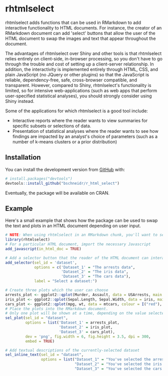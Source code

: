 
<!-- README.md is generated from README.Rmd. Please edit that file -->
rhtmlselect
===========

rhtmlselect adds functions that can be used in RMarkdown to add interactive functionality to HTML documents. For instance, the creator of an RMarkdown document can add 'select' buttons that allow the user of the HTML document to swap the images and text that appear throughout the document.

The advantages of rhtmlselect over Shiny and other tools is that rhtmlselect relies entirely on client-side, in-browser processing, so you don't have to go through the trouble and cost of setting up a client-server relationship. In addition, the interactivity is implemented entirely through HTML, CSS, and plain JavaScript (no JQuery or other plugins) so that the JavaScript is reliable, dependency-free, safe, cross-browser compatible, and transparent. However, compared to Shiny, rhtmlselect's functionality is limited, so for intensive web-applications (such as web apps that perform user-specified statistical analyses), you should strongly consider using Shiny instead.

Some of the applications for which rhtmlselect is a good tool include:

-   Interactive reports where the reader wants to view summaries for specific subsets or selections of data.
-   Presentation of statistical analyses where the reader wants to see how findings are impacted by an analyst's choice of parameters (such as a number of k-means clusters or a prior distribution)

Installation
------------

You can install the development version from [GitHub](https://github.com/) with:

``` r
# install.packages("devtools")
devtools::install_github("bschneidr/r_html_select")
```

Eventually, the package will be available on CRAN.

Example
-------

Here's a small example that shows how the package can be used to swap the text and plots in an HTML document depending on user input.

``` r
# NOTE: When using rhtmlselect in an RMarkdown chunk, you'll want to set results='asis'
library(rhtmlselect)
# For a particular HTML document, import the necessary Javascript
add_javascript(in_html_doc = TRUE)
```

``` r
# Add a selector button that the reader of the HTML document can interact with
add_selector(sel_id = 'dataset',
             options = c('Dataset_1' = "The arrests data",
                         'Dataset_2' = "The iris data",
                         'Dataset_3' = "The cars data"),
             label = "Select a dataset:")
```

``` r
# Create three plots which the user can choose
arrests_plot <- ggplot2::qplot(Murder, Assault, data = USArrests, main = "Arrests")
iris_plot <- ggplot2::qplot(Sepal.Length, Sepal.Width, data = iris, main = "Iris")
cars_plot <- ggplot2::qplot(mpg, wt, data = mtcars, colour = I("red"), main = "Cars")
# Place the plots into the RMarkdown document. 
# Only one plot will be shown at a time, depending on the value selected in the selector button.
sel_plot(sel_id = "dataset",
         options = list('Dataset_1' = arrests_plot,
                        'Dataset_2' = iris_plot,
                        'Dataset_3' = cars_plot),
         dev = 'png', fig.width = 6, fig.height = 3.5, dpi = 300,
         embed = TRUE)
```

``` r
# Add textual descriptions of the currently-selected dataset
sel_inline_text(sel_id = "dataset",
                options = list("Dataset_1" = "You've selected the arrests data. Good choice.",
                               "Dataset_2" = "You've selected the iris data- Fisher smiles upon you.",
                               "Dataset_3" = "You've selected the cars data- may you plumb its secrets."))
```

<!-- Don't forget to commit and push the resulting figure files, so they display on GitHub! -->
